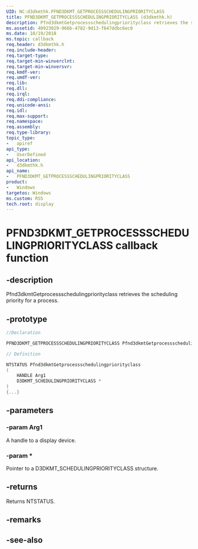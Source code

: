 ```yaml
---
UID: NC:d3dkmthk.PFND3DKMT_GETPROCESSSCHEDULINGPRIORITYCLASS
title: PFND3DKMT_GETPROCESSSCHEDULINGPRIORITYCLASS (d3dkmthk.h)
description: Pfnd3dkmtGetprocessschedulingpriorityclass retrieves the scheduling priority for a process.
ms.assetid: 40923029-966b-4782-9d13-f647ddbc6ec0
ms.date: 10/19/2018
ms.topic: callback
req.header: d3dkmthk.h
req.include-header:
req.target-type:
req.target-min-winverclnt:
req.target-min-winversvr:
req.kmdf-ver:
req.umdf-ver:
req.lib:
req.dll:
req.irql: 
req.ddi-compliance:
req.unicode-ansi:
req.idl:
req.max-support:
req.namespace:
req.assembly:
req.type-library: 
topic_type: 
-	apiref
api_type: 
-	UserDefined
api_location: 
-	d3dkmthk.h
api_name: 
-	PFND3DKMT_GETPROCESSSCHEDULINGPRIORITYCLASS
product:
-	Windows
targetos: Windows
ms.custom: RS5
tech.root: display
---
```


# PFND3DKMT_GETPROCESSSCHEDULINGPRIORITYCLASS callback function

## -description

Pfnd3dkmtGetprocessschedulingpriorityclass retrieves the scheduling priority for a process.

## -prototype

```cpp
//Declaration

PFND3DKMT_GETPROCESSSCHEDULINGPRIORITYCLASS Pfnd3dkmtGetprocessschedulingpriorityclass; 

// Definition

NTSTATUS Pfnd3dkmtGetprocessschedulingpriorityclass 
(
	HANDLE Arg1
	D3DKMT_SCHEDULINGPRIORITYCLASS *
)
{...}

```

## -parameters

### -param Arg1

A handle to a display device.

### -param * 

Pointer to a D3DKMT_SCHEDULINGPRIORITYCLASS structure.

## -returns

Returns NTSTATUS.


## -remarks




## -see-also
